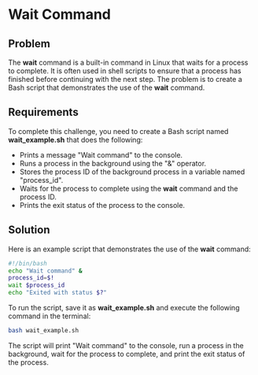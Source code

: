 # Wait Command

## Problem

The **wait** command is a built-in command in Linux that waits for a process to complete. It is often used in shell scripts to ensure that a process has finished before continuing with the next step. The problem is to create a Bash script that demonstrates the use of the **wait** command.

## Requirements

To complete this challenge, you need to create a Bash script named **wait_example.sh** that does the following:
- Prints a message "Wait command" to the console.
- Runs a process in the background using the "&" operator.
- Stores the process ID of the background process in a variable named "process_id".
- Waits for the process to complete using the **wait** command and the process ID.
- Prints the exit status of the process to the console.

## Solution

Here is an example script that demonstrates the use of the **wait** command:

```bash
#!/bin/bash  
echo "Wait command" &  
process_id=$!  
wait $process_id  
echo "Exited with status $?"
```

To run the script, save it as **wait_example.sh** and execute the following command in the terminal:

```bash
bash wait_example.sh
```

The script will print "Wait command" to the console, run a process in the background, wait for the process to complete, and print the exit status of the process.

